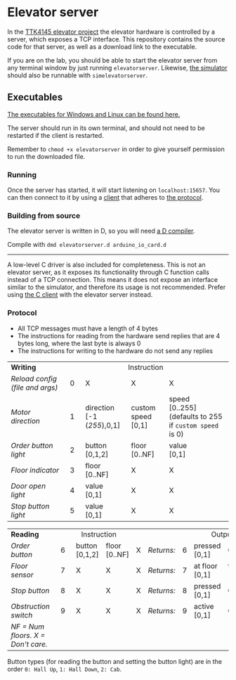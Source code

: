 # Elevator server
In the [TTK4145 elevator project](https://github.com/TTK4145/Project) the elevator hardware is controlled by a server, which exposes a TCP interface. This repository contains the source code for that server, as well as a download link to the executable.

If you are on the lab, you should be able to start the elevator server from any terminal window by just running `elevatorserver`. Likewise, [the simulator](https://github.com/TTK4145/Simulator-v2) should also be runnable with `simelevatorserver`.

## Executables

[The executables for Windows and Linux can be found here.](https://github.com/TTK4145/elevator-server/releases/latest)
 
The server should run in its own terminal, and should not need to be restarted if the client is restarted.

Remember to `chmod +x elevatorserver` in order to give yourself permission to run the downloaded file.

### Running

Once the server has started, it will start listening on `localhost:15657`. You can then connect to it by using a [client](https://github.com/TTK4145?q=driver) that adheres to [the protocol](https://github.com/TTK4145/elevator-server#protocol).


### Building from source

The elevator server is written in D, so you will need [a D compiler](http://dlang.org/download.html#dmd).

Compile with `dmd elevatorserver.d arduino_io_card.d`

---

A low-level C driver is also included for completeness. This is not an elevator server, as it exposes its functionality through C function calls instead of a TCP connection. This means it does not expose an interface similar to the simulator, and therefore its usage is not recommended. Prefer using [the C client](https://github.com/TTK4145/driver-c) with the elevator server instead.

### Protocol

 - All TCP messages must have a length of 4 bytes
 - The instructions for reading from the hardware send replies that are 4 bytes long, where the last byte is always 0
 - The instructions for writing to the hardware do not send any replies
 
 
<table>
    <tbody>
        <tr>
            <td><strong>Writing</strong></td>
            <td align="center" colspan="4">Instruction</td>
        </tr>
        <tr>
            <td><em>Reload config (file and args)</em></td>
            <td>&nbsp;&nbsp;0&nbsp;&nbsp;</td>
            <td>X</td>
            <td>X</td>
            <td>X</td>
        </tr>
        <tr>
            <td><em>Motor direction</em></td>
            <td>&nbsp;&nbsp;1&nbsp;&nbsp;</td>
            <td>direction<br>[-1 (<em>255</em>),0,1]</td>
            <td>custom speed<br>[0,1]</td>
            <td>speed<br>[0..255]<br>(defaults to 255 if <code>custom speed</code> is 0)</td>
        </tr>
        <tr>
            <td><em>Order button light</em></td>
            <td>&nbsp;&nbsp;2&nbsp;&nbsp;</td>
            <td>button<br>[0,1,2]</td>
            <td>floor<br>[0..NF]</td>
            <td>value<br>[0,1]</td>
        </tr>
        <tr>
            <td><em>Floor indicator</em></td>
            <td>&nbsp;&nbsp;3&nbsp;&nbsp;</td>
            <td>floor<br>[0..NF]</td>
            <td>X</td>
            <td>X</td>
        </tr>
        <tr>
            <td><em>Door open light</em></td>
            <td>&nbsp;&nbsp;4&nbsp;&nbsp;</td>
            <td>value<br>[0,1]</td>
            <td>X</td>
            <td>X</td>
        </tr>
        <tr>
            <td><em>Stop button light</em></td>
            <td>&nbsp;&nbsp;5&nbsp;&nbsp;</td>
            <td>value<br>[0,1]</td>
            <td>X</td>
            <td>X</td>
        </tr>
    </tbody>
</table>
<table>
    <tbody>        
        <tr>
            <td><strong>Reading</strong></td>
            <td align="center" colspan="4">Instruction</td>
            <td></td>
            <td align="center" colspan="4">Output</td>
        </tr>
        <tr>
            <td><em>Order button</em></td>
            <td>&nbsp;&nbsp;6&nbsp;&nbsp;</td>
            <td>button<br>[0,1,2]</td>
            <td>floor<br>[0..NF]</td>
            <td>X</td>
            <td align="right"><em>Returns:</em></td>
            <td>6</td>
            <td>pressed<br>[0,1]</td>
            <td>0</td>
            <td>0</td>
        </tr>
        <tr>
            <td><em>Floor sensor</em></td>
            <td>&nbsp;&nbsp;7&nbsp;&nbsp;</td>
            <td>X</td>
            <td>X</td>
            <td>X</td>
            <td align="right"><em>Returns:</em></td>
            <td>7</td>
            <td>at floor<br>[0,1]</td>
            <td>floor<br>[0..NF]</td>
            <td>0</td>
        </tr>
        <tr>
            <td><em>Stop button</em></td>
            <td>&nbsp;&nbsp;8&nbsp;&nbsp;</td>
            <td>X</td>
            <td>X</td>
            <td>X</td>
            <td align="right"><em>Returns:</em></td>
            <td>8</td>
            <td>pressed<br>[0,1]</td>
            <td>0</td>
            <td>0</td>
        </tr>
        <tr>
            <td><em>Obstruction switch</em></td>
            <td>&nbsp;&nbsp;9&nbsp;&nbsp;</td>
            <td>X</td>
            <td>X</td>
            <td>X</td>
            <td align="right"><em>Returns:</em></td>
            <td>9</td>
            <td>active<br>[0,1]</td>
            <td>0</td>
            <td>0</td>
        </tr>
        <tr>
            <td colspan="0"><em>NF = Num floors. X = Don't care.</em></td>
        </tr>
    </tbody>
</table>
 
Button types (for reading the button and setting the button light) are in the order `0: Hall Up`, `1: Hall Down`, `2: Cab`.
